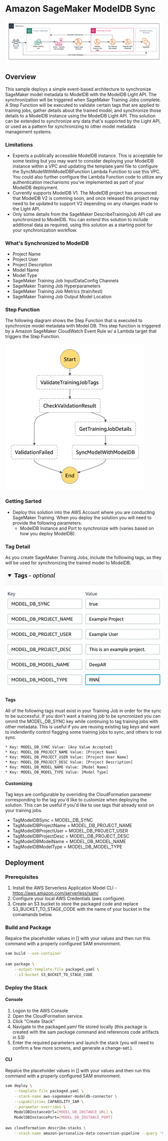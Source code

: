 # Amazon SageMaker ModelDB Sync

![Alt text](docs/diagram.png?raw=true "Diagram")

## Overview

This sample deploys a simple event-based architecture to synchronize SageMaker model metadata to ModelDB with the ModelDB Light API. The synchronization will be triggered when SageMaker Training Jobs complete. A Step Function will be executed to validate certain tags that are applied to training jobs, gather details about the trained model, and synchronize those details to a ModelDB instance using the ModelDB Light API. This solution can be extended to synchronize any data that's supported by the Light API, or used as a pattern for synchronizing to other model metadata management systems.

### Limitations

* Expects a publically accessible ModelDB instance. This is acceptable for some testing but you may want to consider deploying your ModelDB instance within a VPC and updating the template.yaml file to configure the SyncModelWithModelDBFunction Lambda Function to use this VPC. You could also further configure the Lambda Function code to utilize any authentication mechanisms you've implemented as part of your ModelDB deployment.
* Currently supports ModelDB V1. The ModelDB project has announced that ModelDB V2 is comming soon, and once released this project may need to be updated to support V2 depending on any changes made to the Light API.
* Only some details from the SageMaker DescribeTrainingJob API call are synchronized to ModelDB. You can extend this solution to include additional data as required, using this solution as a starting point for your synchronization workflow.

### What's Synchronized to ModelDB

* Project Name
* Project User
* Project Description
* Model Name
* Model Type
* SageMaker Training Job InputDataConfig Channels
* SageMaker Training Job Hyperparameters
* SageMaker Training Job Metrics (train/test)
* SageMaker Training Job Output Model Location

### Step Function

The following diagram shows the Step Function that is executed to synchronize model metadata with Model DB. This step function is triggered by a Amazon SageMaker CloudWatch Event Rule w/ a Lambda target that triggers the Step Function.

![Alt text](docs/stepfunction.png?raw=true "Diagram")

### Getting Sarted
* Deploy this solution into the AWS Account where you are conducting SageMaker Training. When you deploy the solution you will need to provide the following parameters.
    * ModelDB Instance and Port to synchronize with (varies based on how you deploy ModelDB).

### Tag Detail

As you create SageMaker Training Jobs, include the folllowing tags, as they will be used for synchronizing the trained model to ModelDB.

![Alt text](docs/tags.png?raw=true "Tags")

#### Tags

All of the following tags must exist in your Training Job in order for the sync to be successful. If you don't want a training job to be syncronized you can ommit the MODEL_DB_SYNC key while continuing to tag training jobs with other metadata. This is useful if you are reusing existing tag keys and want to indendently control flagging some training jobs to sync, and others to not sync.

    * Key: MODEL_DB_SYNC Value: [Any Value Accepted]
    * Key: MODEL_DB_PROJECT_NAME Value: [Project Name]
    * Key: MODEL_DB_PROJECT_USER Value: [Project User Name]
    * Key: MODEL_DB_PROJECT_DESC Value: [Project Description]
    * Key: MODEL_DB_MODEL_NAME Value: [Model Name]
    * Key: MODEL_DB_MODEL_TYPE Value: [Model Type]

#### Customizing

Tag keys are configurable by overriding the CloudFormation parameter corresponding to the tag you'd like to customize when deploying the solution. This can be useful if you'd like to use tags that already exist on your training jobs. 

* TagModelDBSync = MODEL_DB_SYNC
* TagModelDBProjectName = MODEL_DB_PROJECT_NAME
* TagModelDBProjectUser = MODEL_DB_PROJECT_USER
* TagModelDBProjectDesc = MODEL_DB_PROJECT_DESC
* TagModelDBModelName = MODEL_DB_MODEL_NAME
* TagModelDBModelType = MODEL_DB_MODEL_TYPE

## Deployment

### Prerequisites

1. Install the AWS Serverless Application Model CLI - https://aws.amazon.com/serverless/sam/
2. Configure your local AWS Credentials (aws configure).
3. Create an S3 bucket to store the packaged code and replace S3_BUCKET_TO_STAGE_CODE with the name of your bucket in the comamands below. 

### Build and Package

Repalce the placeholder values in [] with your values and then run this command with a properly configured SAM environment.

```bash
sam build --use-container

sam package \
    --output-template-file packaged.yaml \
    --s3-bucket S3_BUCKET_TO_STAGE_CODE
```

### Deploy the Stack

#### Console

1. Logon to the AWS Console
2. Open the CloudFormation service.
3. Click "Create Stack"
4. Navigate to the packaged.yaml file stored locally (this package is created with the sam package command and references code artifacts in S3)
5. Enter the required parameters and launch the stack (you will need to confirm a few more screens, and generate a change-set.).

#### CLI

Repalce the placeholder values in [] with your values and then run this command with a properly configured SAM environment.

```bash
sam deploy \
    --template-file packaged.yaml \
    --stack-name aws-sagemaker-modeldb-connector \
    --capabilities CAPABILITY_IAM \
    --parameter-overrides \
    ModelDBInstanceUrl=[MODEL_DB_INSTANCE_URL] \
    ModelDBInstancePort=[MODEL_DB_INSTANCE_PORT]

aws cloudformation describe-stacks \
    --stack-name amazon-personalize-data-conversion-pipeline --query 'Stacks[].Outputs'
```